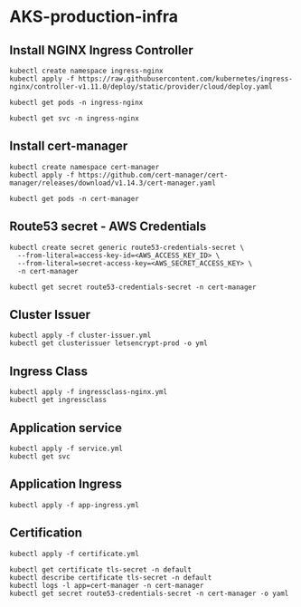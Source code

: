 # AKS-production-infra


## Install NGINX Ingress Controller 

```hcl
kubectl create namespace ingress-nginx
kubectl apply -f https://raw.githubusercontent.com/kubernetes/ingress-nginx/controller-v1.11.0/deploy/static/provider/cloud/deploy.yaml

kubectl get pods -n ingress-nginx

kubectl get svc -n ingress-nginx
```

## Install cert-manager 

```hcl
kubectl create namespace cert-manager
kubectl apply -f https://github.com/cert-manager/cert-manager/releases/download/v1.14.3/cert-manager.yaml

kubectl get pods -n cert-manager
```

## Route53 secret - AWS Credentials 

```hcl
kubectl create secret generic route53-credentials-secret \
  --from-literal=access-key-id=<AWS_ACCESS_KEY_ID> \
  --from-literal=secret-access-key=<AWS_SECRET_ACCESS_KEY> \
  -n cert-manager

kubectl get secret route53-credentials-secret -n cert-manager
```

## Cluster Issuer 

```hcl
kubectl apply -f cluster-issuer.yml
kubectl get clusterissuer letsencrypt-prod -o yml
```

## Ingress Class 

```hcl
kubectl apply -f ingressclass-nginx.yml
kubectl get ingressclass
```

## Application service

```hcl
kubectl apply -f service.yml
kubectl get svc
```

## Application Ingress 

```hcl
kubectl apply -f app-ingress.yml
```

## Certification 

```hcl
kubectl apply -f certificate.yml

kubectl get certificate tls-secret -n default
kubectl describe certificate tls-secret -n default
kubectl logs -l app=cert-manager -n cert-manager
kubectl get secret route53-credentials-secret -n cert-manager -o yaml
```





